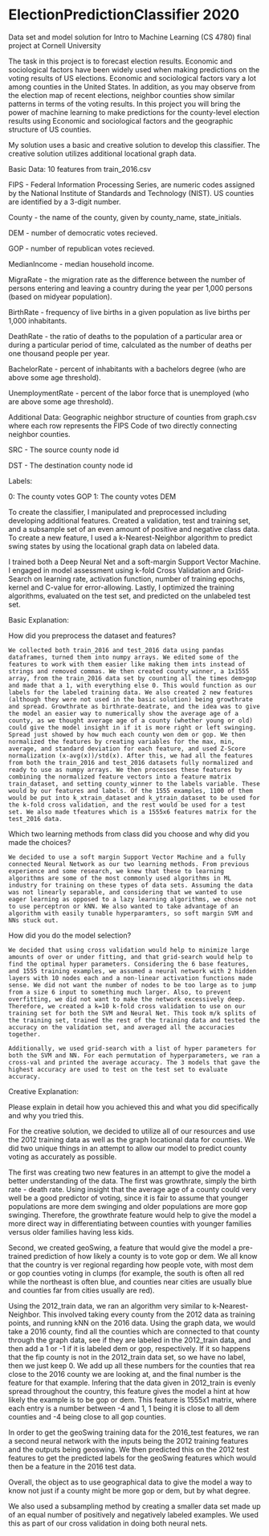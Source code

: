 # ElectionPredictionClassifier  2020
Data set and model solution for Intro to Machine Learning (CS 4780) final project at Cornell University 

The task in this project is to forecast election results. Economic and sociological factors have been widely used when making predictions on the voting results of US elections. Economic and sociological factors vary a lot among counties in the United States. In addition, as you may observe from the election map of recent elections, neighbor counties show similar patterns in terms of the voting results. In this project you will bring the power of machine learning to make predictions for the county-level election results using Economic and sociological factors and the geographic structure of US counties.

My solution uses a basic and creative solution to develop this classifier. The creative solution utilizes additional locational graph data.

Basic Data: 10 features from train_2016.csv 

FIPS - Federal Information Processing Series, are numeric codes assigned by the National Institute of Standards and Technology (NIST). US counties are identified by a 3-digit number.

County - the name of the county, given by county_name, state_initials.

DEM - number of democratic votes recieved.

GOP - number of republican votes recieved.

MedianIncome - median household income.

MigraRate - the migration rate as the difference between the number of persons entering and leaving a country during the year per 1,000 persons (based on midyear population).

BirthRate - frequency of live births in a given population as live births per 1,000 inhabitants.

DeathRate - the ratio of deaths to the population of a particular area or during a particular period of time, calculated as the number of deaths per one thousand people per year.

BachelorRate - percent of inhabitants with a bachelors degree (who are above some age threshold).

UnemploymentRate - percent of the labor force that is unemployed (who are above some age threshold).

Additional Data: Geographic neighbor structure of counties from graph.csv where each row represents the FIPS Code of two directly connecting neighbor counties.

SRC - The source county node id

DST - The destination county node id


Labels: 

0: The county votes GOP
1: The county votes DEM


To create the classifier, I manipulated and preprocessed including developing additional features. Created a validation, test and training set, and a subsample set of an even amount of positive and negative class data. To create a new feature, I used a k-Nearest-Neighbor algorithm to predict swing states by using the locational graph data on labeled data.   

 I trained both a Deep Neural Net and a soft-margin Support Vector Machine. I engaged in model assessment using k-fold Cross Validation and Grid-Search on learning rate, activation function, number of training epochs, kernel and C-value for error-allowing. Lastly, I optimized the training algorithms, evaluated on the test set, and predicted on the unlabeled test set. 



Basic Explanation:

How did you preprocess the dataset and features?

    We collected both train_2016 and test_2016 data using pandas dataframes, turned them into numpy arrays. We edited some of the features to work with them easier like making them ints instead of strings and removed commas. We then created county_winner, a 1x1555 array, from the train_2016 data set by counting all the times dem>gop and made that a 1, with everything else 0. This would function as our labels for the labeled training data. We also created 2 new features (although they were not used in the basic solution) being growthrate and spread. Growthrate as birthrate-deatrate, and the idea was to give the model an easier way to numerically show the average age of a county, as we thought average age of a county (whether young or old) could give the model insight in if it is more right or left swinging. Spread just showed by how much each county won dem or gop. We then normalized the features by creating variables for the max, min, average, and standard deviation for each feature, and used Z-Score normalization (x-avg(x))/std(x). After this, we had all the features from both the train_2016 and test_2016 datasets fully normalized and ready to use as numpy arrays. We then processes these features by combining the normalized feature vectors into a feature matrix train_dataset, and setting county_winner to the labels variable. These would by our features and labels. Of the 1555 examples, 1100 of them would be put into k_xtrain_dataset and k_ytrain_dataset to be used for the k-fold cross validation, and the rest would be used for a test set. We also made tfeatures which is a 1555x6 features matrix for the test_2016 data. 
    

Which two learning methods from class did you choose and why did you made the choices?

    We decided to use a soft margin Support Vector Machine and a fully connected Neural Network as our two learning methods. From previous experience and some research, we knew that these to learning algorithms are some of the most commonly used algorithms in ML industry for training on these types of data sets. Assuming the data was not linearly separable, and considering that we wanted to use eager learning as opposed to a lazy learning algorithms, we chose not to use perceptron or kNN. We also wanted to take advantage of an algorithm with easily tunable hyperparamters, so soft margin SVM and NNs stuck out. 
    
How did you do the model selection?

    We decided that using cross validation would help to minimize large amounts of over or under fitting, and that grid-search would help to find the optimal hyper parameters. Considering the 6 base features, and 1555 training examples, we assumed a neural network with 2 hidden layers with 10 nodes each and a non-linear activation functions made sense. We did not want the number of nodes to be too large as to jump from a size 6 input to something much larger. Also, to prevent overfitting, we did not want to make the network excessively deep. Therefore, we created a k=10 k-fold cross validation to use on our training set for both the SVM and Neural Net. This took m/k splits of the training set, trained the rest of the training data and tested the accuracy on the validation set, and averaged all the accuracies together. 
    
    Additionally, we used grid-search with a list of hyper parameters for both the SVM and NN. For each permutation of hyperparameters, we ran a cross-val and printed the average accuracy. The 3 models that gave the highest accuracy are used to test on the test set to evaluate accuracy. 
    
    

Creative Explanation:

Please explain in detail how you achieved this and what you did specifically and why you tried this.

For the creative solution, we decided to utilize all of our resources and use the 2012 training data as well as the graph locational data for counties. We did two unique things in an attempt to allow our model to predict county voting as accurately as possible.

The first was creating two new features in an attempt to give the model a better understanding of the data. The first was growthrate, simply the birth rate - death rate. Using insight that the average age of a county could very well be a good predictor of voting, since it is fair to assume that younger populations are more dem swinging and older populations are more gop swinging. Therefore, the growthrate feature would help to give the model a more direct way in differentiating between counties with younger families versus older families having less kids. 

Second, we created geoSwing, a feature that would give the model a pre-trained prediction of how likely a county is to vote gop or dem. We all know that the country is ver regional regarding how people vote, with most dem or gop counties voting in clumps (for example, the south is often all red while the northeast is often blue, and counties near cities are usually blue and counties far from cities usually are red). 

Using the 2012_train data, we ran an algorithm very similar to k-Nearest-Neighbor. This involved taking every county from the 2012 data as training points, and running kNN on the 2016 data. Using the graph data, we would take a 2016 county, find all the counties which are connected to that county through the graph data, see if they are labeled in the 2012_train data, and then add a 1 or -1 if it is labeled dem or gop, respectively. If it so happens that the fip county is not in the 2012_train data set, so we have no label, then we just keep 0. We add up all these numbers for the counties that rea close to the 2016 county we are looking at, and the final number is the feature for that example. Infering that the data given in 2012_train is evenly spread throughout the country, this feature gives the model a hint at how likely the example is to be gop or dem. This feature is 1555x1 matrix, where each entry is a number between -4 and 1, 1 being it is close to all dem counties and -4 being close to all gop counties.

In order to get the geoSwing training data for the 2016_test features, we ran a second neural network with the inputs being the 2012 training features and the outputs being geoswing. We then predicted this on the 2012 test features to get the predicted labels for the geoSwing features which would then be a feature in the 2016 test data. 

Overall, the object as to use geographical data to give the model a way to know not just if a county might be more gop or dem, but by what degree. 

We also used a subsampling method by creating a smaller data set made up of an equal number of positively and negatively labeled examples. We used this as part of our cross validation in doing both neural nets. 





 
